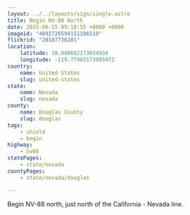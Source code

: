```yaml
---
layout: ../../layouts/sign/single.astro
title: Begin NV-88 North
date: 2015-06-15 09:18:55 +0000 +0000
imageid: "4092726594151196518"
flickrid: "20107736281"
location:
    latitude: 38.848682173634934
    longitude: -119.77902173995972
country:
    name: United States
    slug: united-states
state:
    name: Nevada
    slug: nevada
county:
    name: Douglas County
    slug: douglas
tags:
    - shield
    - begin
highway:
    - nv88
statePages:
    - state/nevada
countyPages:
    - state/nevada/douglas

---
```

Begin NV-88 north, just north of the California - Nevada line.
